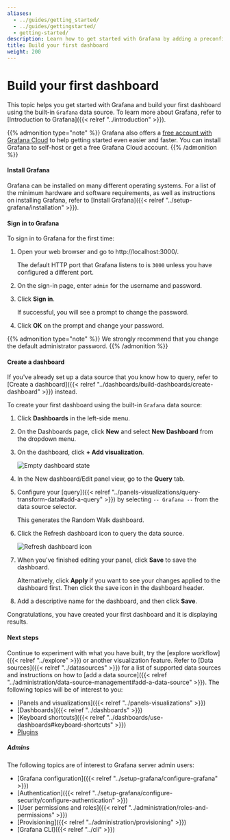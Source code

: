 ```yaml
---
aliases:
  - ../guides/getting_started/
  - ../guides/gettingstarted/
  - getting-started/
description: Learn how to get started with Grafana by adding a preconfigured dashboard.
title: Build your first dashboard
weight: 200
---
```


# Build your first dashboard

This topic helps you get started with Grafana and build your first dashboard using the built-in `Grafana` data source. To learn more about Grafana, refer to [Introduction to Grafana]({{< relref "../introduction" >}}).

{{% admonition type="note" %}}
Grafana also offers a [free account with Grafana Cloud](/signup/cloud/connect-account?pg=gsdocs) to help getting started even easier and faster. You can install Grafana to self-host or get a free Grafana Cloud account.
{{% /admonition %}}

#### Install Grafana

Grafana can be installed on many different operating systems. For a list of the minimum hardware and software requirements, as well as instructions on installing Grafana, refer to [Install Grafana]({{< relref "../setup-grafana/installation" >}}).

#### Sign in to Grafana

To sign in to Grafana for the first time:

1. Open your web browser and go to http://localhost:3000/.

   The default HTTP port that Grafana listens to is `3000` unless you have configured a different port.

1. On the sign-in page, enter `admin` for the username and password.
1. Click **Sign in**.

   If successful, you will see a prompt to change the password.

1. Click **OK** on the prompt and change your password.

{{% admonition type="note" %}}
We strongly recommend that you change the default administrator password.
{{% /admonition %}}

#### Create a dashboard

If you've already set up a data source that you know how to query, refer to [Create a dashboard]({{< relref "../dashboards/build-dashboards/create-dashboard" >}}) instead.

To create your first dashboard using the built-in `Grafana` data source:

1. Click **Dashboards** in the left-side menu.
1. On the Dashboards page, click **New** and select **New Dashboard** from the dropdown menu.
1. On the dashboard, click **+ Add visualization**.

   ![Empty dashboard state](/media/docs/grafana/dashboards/empty-dashboard-9.5.png)

1. In the New dashboard/Edit panel view, go to the **Query** tab.
1. Configure your [query]({{< relref "../panels-visualizations/query-transform-data#add-a-query" >}}) by selecting `-- Grafana --` from the data source selector.

   This generates the Random Walk dashboard.

1. Click the Refresh dashboard icon to query the data source.

   ![Refresh dashboard icon](/media/docs/grafana/dashboards/screenshot-refresh-dashboard-9.5.png)

1. When you've finished editing your panel, click **Save** to save the dashboard.

   Alternatively, click **Apply** if you want to see your changes applied to the dashboard first. Then click the save icon in the dashboard header.

1. Add a descriptive name for the dashboard, and then click **Save**.

Congratulations, you have created your first dashboard and it is displaying results.

#### Next steps

Continue to experiment with what you have built, try the [explore workflow]({{< relref "../explore" >}}) or another visualization feature. Refer to [Data sources]({{< relref "../datasources" >}}) for a list of supported data sources and instructions on how to [add a data source]({{< relref "../administration/data-source-management#add-a-data-source" >}}). The following topics will be of interest to you:

- [Panels and visualizations]({{< relref "../panels-visualizations" >}})
- [Dashboards]({{< relref "../dashboards" >}})
- [Keyboard shortcuts]({{< relref "../dashboards/use-dashboards#keyboard-shortcuts" >}})
- [Plugins](/grafana/plugins?orderBy=weight&direction=asc)

##### Admins

The following topics are of interest to Grafana server admin users:

- [Grafana configuration]({{< relref "../setup-grafana/configure-grafana" >}})
- [Authentication]({{< relref "../setup-grafana/configure-security/configure-authentication" >}})
- [User permissions and roles]({{< relref "../administration/roles-and-permissions" >}})
- [Provisioning]({{< relref "../administration/provisioning" >}})
- [Grafana CLI]({{< relref "../cli" >}})
